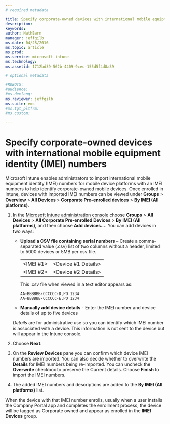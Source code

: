 ```yaml
---
# required metadata

title: Specify corporate-owned devices with international mobile equipment identity (IMEI) numbers | Microsoft Intune
description:
keywords:
author: NathBarn
manager: jeffgilb
ms.date: 04/28/2016
ms.topic: article
ms.prod:
ms.service: microsoft-intune
ms.technology:
ms.assetid: 1712bd39-562b-4409-9cec-155d5f4d8a39

# optional metadata

#ROBOTS:
#audience:
#ms.devlang:
ms.reviewer: jeffgilb
ms.suite: ems
#ms.tgt_pltfrm:
#ms.custom:

---
```


# Specify corporate-owned devices with international mobile equipment identity (IMEI) numbers
Microsoft Intune enables administrators to import international mobile equipment identity (IMEI) numbers for mobile device platforms with an IMEI numbers to help identify corporate-owned mobile devices. Once enrolled in Intune, devices with imported IMEI numbers can be viewed under **Groups** > **Overview** > **All Devices** > **Corporate Pre-enrolled devices** > **By IMEI (All platforms)**.

1. In the [Microsoft Intune administration console](http://manage.microsoft.com) choose **Groups** &gt; **All Devices** &gt; **All Corporate Pre-enrolled Devices** &gt; **By IMEI (All platforms)**, and then choose **Add devices…**. You can add devices in two ways:

    -   **Upload a CSV file containing serial numbers** – Create a comma-separated value (.csv) list of two columns without a header, limited to 5000 devices or 5MB per csv file.

        |||
        |-|-|
        |&lt;IMEI #1&gt;|&lt;Device #1 Details&gt;|
        |&lt;IMEI #2&gt;|&lt;Device #2 Details&gt;|
        This .csv file when viewed in a text editor appears as:

        ```
        AA-BBBBBB-CCCCCC-D,PO 1234
        AA-BBBBBB-CCCCCC-E,PO 1234
        ```

    -   **Manually add device details** - Enter the IMEI number and device details of up to five devices

   *Details* are for administrative use so you can identify which IMEI number is associated with a device. This information is not sent to the device but will appear in the Intune console.

2.   Choose **Next**.
3.  On the **Review Devices** pane you can confirm which device IMEI numbers are imported. You can also decide whether to overwrite the **Details** for IMEI numbers being re-imported. You can uncheck the **Overwrite** checkbox to preserve the Current details. Choose **Finish** to import the IMEI numbers.
4.  The added IMEI numbers and descriptions are added to the **By IMEI (All platforms)** list.

When the device with that IMEI number enrolls, usually when a user installs the Company Portal app and completes the enrollment process, the device will be tagged as Corporate owned and appear as enrolled in the **IMEI Devices** group.
